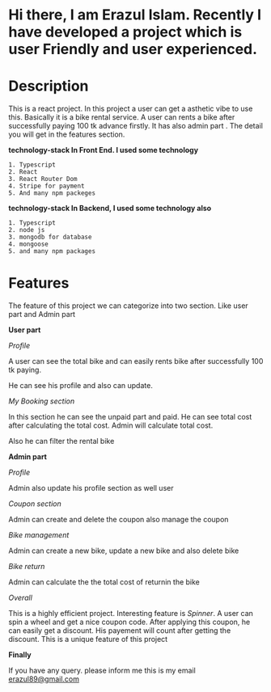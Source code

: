 # Hi there, I am Erazul Islam. Recently I have developed a project which is user Friendly and user experienced.

# Description

This is a react project. In this project a user can get a asthetic vibe to use this. Basically it is a bike rental service. A user can rents a bike after successfully paying 100 tk advance firstly. It has also admin part . The detail you will get in the features section.

**technology-stack  In Front End. I used some technology**

    1. Typescript
    2. React
    3. React Router Dom
    4. Stripe for payment
    5. And many npm packeges

**technology-stack In Backend, I used some technology also**
  
    1. Typescript
    2. node js
    3. mongodb for database
    4. mongoose
    5. and many npm packages

# Features

The feature of this project we can categorize into two section. Like user part and Admin part

**User part**


*Profile*

A user can see the total bike and can easily rents bike after successfully 100 tk paying.

He can see his profile and also can update.

*My Booking section*

In this section he can see the unpaid part and paid. He can see total cost after calculating the total cost. Admin will calculate total cost.

Also he can filter the rental bike



**Admin part**

*Profile*

Admin also update his profile section as well user

*Coupon section*

Admin can create and delete the coupon also manage the coupon

*Bike management*

Admin can create a new bike, update a new bike and also delete bike 

*Bike return*

Admin can calculate the the total cost of returnin the bike

_Overall_

This is a highly efficient project. Interesting feature is _Spinner_. A user can spin a wheel and get a nice coupon code. After applying this coupon, he can easily get a discount. His payement will count after getting the discount. This is a unique feature of this project

**Finally**

If you have any query. please inform me this is my email erazul89@gmail.com